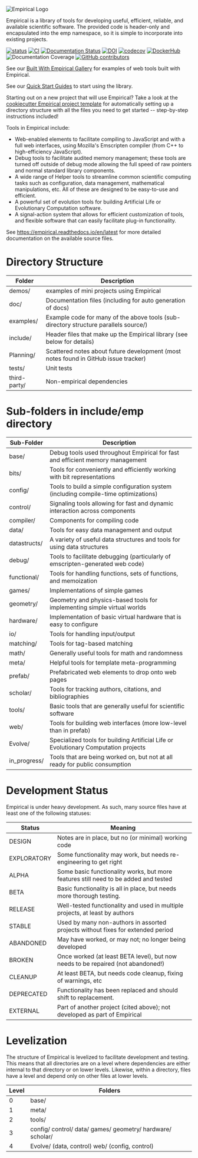 ![Empirical Logo](/doc/EmpiricalBanner.png)

Empirical is a library of tools for developing useful, efficient, reliable, and available
scientific software.  The provided code is header-only and encapsulated into the emp
namespace, so it is simple to incorporate into existing projects.

[![status](https://joss.theoj.org/papers/9a9ff2d6232a7511878151c26a9433f4/status.svg)](https://joss.theoj.org/papers/9a9ff2d6232a7511878151c26a9433f4)
[![CI](https://github.com/devosoft/Empirical/workflows/CI/badge.svg)](https://github.com/devosoft/Empirical/actions?query=workflow%3ACI+branch%3Amaster) [![Documentation Status](https://readthedocs.org/projects/empirical/badge/?version=latest)](https://empirical.readthedocs.io/en/latest/?badge=latest) [![DOI](https://zenodo.org/badge/24824563.svg)](https://zenodo.org/badge/latestdoi/24824563) [![codecov](https://codecov.io/gh/devosoft/Empirical/branch/master/graph/badge.svg)](https://codecov.io/gh/devosoft/Empirical)
[![DockerHub](https://img.shields.io/badge/DockerHub-Hosted-blue)](https://hub.docker.com/r/devosoft/empirical)
![Documentation Coverage](https://img.shields.io/endpoint?url=https%3A%2F%2Fraw.githubusercontent.com%2Fdevosoft%2FEmpirical%2Fgh-storage%2Fstats%2Fdoc-coverage.json)
[![GitHub contributors](https://img.shields.io/github/contributors/devosoft/Empirical.svg?style=flat-square)](https://github.com/devosoft/Empirical/graphs/contributors)


See our [Built With Empirical Gallery](https://empirical.readthedocs.io/en/latest/BuiltWithEmpiricalGallery) for examples of web tools built with Empirical.

See our [Quick Start Guides](https://empirical.readthedocs.io/en/latest/QuickStartGuides) to start using the library.

Starting out on a new project that will use Empirical?
Take a look at the [cookiecutter Empirical project template](https://github.com/devosoft/cookiecutter-empirical-project) for automatically setting up a directory structure with all the files you need to get started -- step-by-step instructions included!

Tools in Empirical include:

* Web-enabled elements to facilitate compiling to JavaScript and with a full web interfaces,
  using Mozilla's Emscripten compiler (from C++ to high-efficiency JavaScript).
* Debug tools to facilitate audited memory management; these tools are turned off outside of
  debug mode allowing the full speed of raw pointers and normal standard library components.
* A wide range of Helper tools to streamline common scientific computing tasks such as
  configuration, data management, mathematical manipulations, etc.
  All of these are designed to be  easy-to-use and efficient.
* A powerful set of evolution tools for building Artificial Life or Evolutionary Computation
  software.
* A signal-action system that allows for efficient customization of tools, and flexible
  software that can easily facilitate plug-in functionality.

See <https://empirical.readthedocs.io/en/latest> for more detailed documentation
on the available source files.

# Directory Structure

| Folder       | Description
| ------------ | ----
| demos/       | examples of mini projects using Empirical
| doc/         | Documentation files (including for auto generation of docs)
| examples/    | Example code for many of the above tools (sub-directory structure parallels source/)
| include/     | Header files that make up the Empirical library (see below for details)
| Planning/    | Scattered notes about future development (most notes found in GitHub issue tracker)
| tests/       | Unit tests
| third-party/ | Non-empirical dependencies

# Sub-folders in include/emp directory

| Sub-Folder  | Description
| ----------- | ----
| base/       | Debug tools used throughout Empirical for fast and efficient memory management
| bits/       | Tools for conveniently and efficiently working with bit representations
| config/     | Tools to build a simple configuration system (including compile-time optimizations)
| control/    | Signaling tools allowing for fast and dynamic interaction across components
| compiler/   | Components for compiling code
| data/       | Tools for easy data management and output
| datastructs/| A variety of useful data structures and tools for using data structures
| debug/      | Tools to facilitate debugging (particularly of emscripten-generated web code)
| functional/ | Tools for handling functions, sets of functions, and memoization
| games/      | Implementations of simple games
| geometry/   | Geometry and physics-based tools for implementing simple virtual worlds
| hardware/   | Implementation of basic virtual hardware that is easy to configure
| io/         | Tools for handling input/output
| matching/   | Tools for tag-based matching
| math/       | Generally useful tools for math and randomness
| meta/       | Helpful tools for template meta-programming
| prefab/     | Prefabricated web elements to drop onto web pages
| scholar/    | Tools for tracking authors, citations, and bibliographies
| tools/      | Basic tools that are generally useful for scientific software
| web/        | Tools for building web interfaces (more low-level than in prefab)
| Evolve/     | Specialized tools for building Artificial Life or Evolutionary Computation projects
| in_progress/| Tools that are being worked on, but not at all ready for public consumption

# Development Status

Empirical is under heavy development.  As such, many source files have at least one of the
following statuses:

| Status | Meaning
| ------ | -------
| DESIGN | Notes are in place, but no (or minimal) working code
| EXPLORATORY | Some functionality may work, but needs re-engineering to get right
| ALPHA | Some basic functionality works, but more features still need to be added and tested
| BETA | Basic functionality is all in place, but needs more thorough testing.
| RELEASE | Well-tested functionality and used in multiple projects, at least by authors
| STABLE | Used by many non-authors in assorted projects without fixes for extended period
| ABANDONED | May have worked, or may not; no longer being developed
| BROKEN | Once worked (at least BETA level), but now needs to be repaired (not abandoned!)
| CLEANUP | At least BETA, but needs code cleanup, fixing of warnings, etc
| DEPRECATED | Functionality has been replaced and should shift to replacement.
| EXTERNAL | Part of another project (cited above); not developed as part of Empirical

# Levelization

The structure of Empirical is levelized to facilitate development and testing.  This means
that all directories are on a level where dependencies are either internal to that directory
or on lower levels.  Likewise, within a directory, files have a level and depend only on other
files at lower levels.

| Level | Folders
| ----  | ----
| 0 |  base/
| 1 |  meta/
| 2 |  tools/
| 3 |  config/  control/  data/  games/  geometry/  hardware/  scholar/
| 4 |  Evolve/ (data, control)  web/ (config, control)
